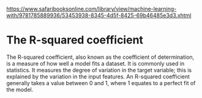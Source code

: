 https://www.safaribooksonline.com/library/view/machine-learning-with/9781785889936/53453938-8345-4d5f-8425-69b46485e3d3.xhtml

# The R-squared coefficient

The R-squared coefficient, also known as the coefficient of determination, is a measure of how well a model fits a dataset. It is commonly used in statistics. It measures the degree of variation in the target variable; this is explained by the variation in the input features. An R-squared coefficient generally takes a value between 0 and 1, where 1 equates to a perfect fit of the model.

